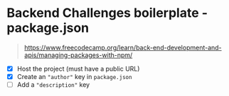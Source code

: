 # Backend Challenges boilerplate - package.json

> https://www.freecodecamp.org/learn/back-end-development-and-apis/managing-packages-with-npm/

- [X] Host the project (must have a public URL)
- [X] Create an `"author"` key in `package.json`
- [ ] Add a `"description"` key
